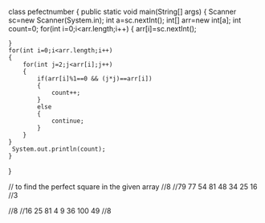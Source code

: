 class pefectnumber {
	public static void main(String[] args)
	{
	Scanner sc=new Scanner(System.in);
	int a=sc.nextInt();
	int[] arr=new int[a];
	int count=0;
	for(int i=0;i<arr.length;i++)
	{
		arr[i]=sc.nextInt();
		
	}
	for(int i=0;i<arr.length;i++)
	{
		for(int j=2;j<arr[i];j++)
		{
			if(arr[i]%1==0 && (j*j)==arr[i])
			{
				count++;
			}
			else
			{
				continue;
			}
		}
	}
     System.out.println(count);
	}
}


// to find the perfect square in the given array 
//8
//79 77 54 81 48 34 25 16
//3


//8
//16 25 81 4 9 36 100 49
//8
